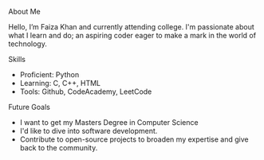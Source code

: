 About Me

Hello, I’m Faiza Khan and currently attending college. I'm passionate about what I learn and do; an aspiring coder eager to make a mark in the world of technology.

Skills
- Proficient: Python
- Learning: C, C++, HTML
- Tools: Github, CodeAcademy, LeetCode

Future Goals
- I want to get my Masters Degree in Computer Science 
- I'd like to dive into software development.
- Contribute to open-source projects to broaden my expertise and give back to the community.

<!---
faizak2521/faizak2521 is a ✨ special ✨ repository because its `README.md` (this file) appears on your GitHub profile.
You can click the Preview link to take a look at your changes.
--->
